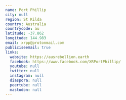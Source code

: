 ```yaml
---
name: Port Phillip
city: null
region: St Kilda
country: Australia
countrycode: au
latitude: -37.862
longitude: 144.983
email: xrpp@protonmail.com
publiciseemail: true
links:
  website: https://ausrebellion.earth
  facebook: https://www.facebook.com/XRPortPhillip/
  youtube: null
  twitter: null
  instagram: null
  diaspora: null
  peertube: null
  mastodon: null
---
```

